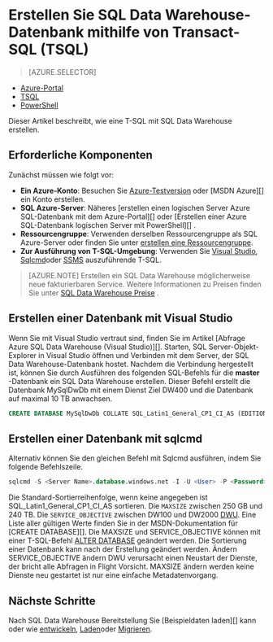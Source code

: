 <properties
   pageTitle="Erstellen Sie ein SQL Datawarehouse mit TSQL | Microsoft Azure"
   description="Informationen Sie zum Erstellen einer Azure SQL Data Warehouse mit TSQL"
   services="sql-data-warehouse"
   documentationCenter="NA"
   authors="lodipalm"
   manager="barbkess"
   editor=""
   tags="azure-sql-data-warehouse"/>

<tags
   ms.service="sql-data-warehouse"
   ms.devlang="NA"
   ms.topic="get-started-article"
   ms.tgt_pltfrm="NA"
   ms.workload="data-services"
   ms.date="08/24/2016"
   ms.author="lodipalm;barbkess;sonyama"/>

# <a name="create-a-sql-data-warehouse-database-by-using-transact-sql-tsql"></a>Erstellen Sie SQL Data Warehouse-Datenbank mithilfe von Transact-SQL (TSQL)

> [AZURE.SELECTOR]
- [Azure-Portal](sql-data-warehouse-get-started-provision.md)
- [TSQL](sql-data-warehouse-get-started-create-database-tsql.md)
- [PowerShell](sql-data-warehouse-get-started-provision-powershell.md)

Dieser Artikel beschreibt, wie eine T-SQL mit SQL Data Warehouse erstellen.

## <a name="prerequisites"></a>Erforderliche Komponenten

Zunächst müssen wie folgt vor: 

- **Ein Azure-Konto**: Besuchen Sie [Azure-Testversion][] oder [MSDN Azure][] ein Konto erstellen.
- **SQL Azure-Server**: Näheres [erstellen einen logischen Server Azure SQL-Datenbank mit dem Azure-Portal][] oder [Erstellen einer Azure SQL-Datenbank logischen Server mit PowerShell][] .
- **Ressourcengruppe**: Verwenden derselben Ressourcengruppe als SQL Azure-Server oder finden Sie unter [erstellen eine Ressourcengruppe][].
- **Zur Ausführung von T-SQL-Umgebung**: Verwenden Sie [Visual Studio][Installing Visual Studio and SSDT], [Sqlcmd][]oder [SSMS][] auszuführende T-SQL.

> [AZURE.NOTE] Erstellen ein SQL Data Warehouse möglicherweise neue fakturierbaren Service.  Weitere Informationen zu Preisen finden Sie unter [SQL Data Warehouse Preise][] .

## <a name="create-a-database-with-visual-studio"></a>Erstellen einer Datenbank mit Visual Studio

Wenn Sie mit Visual Studio vertraut sind, finden Sie im Artikel [Abfrage Azure SQL Data Warehouse (Visual Studio)][].  Starten, SQL Server-Objekt-Explorer in Visual Studio öffnen und Verbinden mit dem Server, der SQL Data Warehouse-Datenbank hostet.  Nachdem die Verbindung hergestellt ist, können Sie durch Ausführen des folgenden SQL-Befehls für die **master** -Datenbank ein SQL Data Warehouse erstellen.  Dieser Befehl erstellt die Datenbank MySqlDwDb mit einem Dienst Ziel DW400 und die Datenbank auf maximal 10 TB anwachsen.

```sql
CREATE DATABASE MySqlDwDb COLLATE SQL_Latin1_General_CP1_CI_AS (EDITION='datawarehouse', SERVICE_OBJECTIVE = 'DW400', MAXSIZE= 10240 GB);
```

## <a name="create-a-database-with-sqlcmd"></a>Erstellen einer Datenbank mit sqlcmd

Alternativ können Sie den gleichen Befehl mit Sqlcmd ausführen, indem Sie folgende Befehlszeile.

```sql
sqlcmd -S <Server Name>.database.windows.net -I -U <User> -P <Password> -Q "CREATE DATABASE MySqlDwDb COLLATE SQL_Latin1_General_CP1_CI_AS (EDITION='datawarehouse', SERVICE_OBJECTIVE = 'DW400', MAXSIZE= 10240 GB)"
```

Die Standard-Sortierreihenfolge, wenn keine angegeben ist SQL_Latin1_General_CP1_CI_AS sortieren.  Die `MAXSIZE` zwischen 250 GB und 240 TB.  Die `SERVICE_OBJECTIVE` zwischen DW100 und DW2000 [DWU][].  Eine Liste aller gültigen Werte finden Sie in der MSDN-Dokumentation für [CREATE DATABASE][].  Die MAXSIZE und SERVICE_OBJECTIVE können mit einer T-SQL-Befehl [ALTER DATABASE][] geändert werden.  Die Sortierung einer Datenbank kann nach der Erstellung geändert werden.   Ändern SERVICE_OBJECTIVE ändern DWU verursacht einen Neustart der Dienste, der bricht alle Abfragen in Flight Vorsicht.  MAXSIZE ändern werden keine Dienste neu gestartet ist nur eine einfache Metadatenvorgang.

## <a name="next-steps"></a>Nächste Schritte

Nach SQL Data Warehouse Bereitstellung Sie [Beispieldaten laden][] kann oder wie [entwickeln][], [Laden][]oder [Migrieren][].

<!--Article references-->
[DWU]: ./sql-data-warehouse-overview-what-is.md#data-warehouse-units
[how to create a SQL Data Warehouse from the Azure portal]: sql-data-warehouse-get-started-provision.md
[Abfrage SQL Azure Datawarehouse (Visual Studio)]: sql-data-warehouse-query-visual-studio.md
[Migrieren]: sql-data-warehouse-overview-migrate.md
[Entwickeln]: sql-data-warehouse-overview-develop.md
[Laden]: sql-data-warehouse-overview-load.md
[Laden von Beispieldaten]: sql-data-warehouse-load-sample-databases.md
[Erstellen Sie einen logischen Server Azure SQL-Datenbank mit Azure-Portal]: ../sql-database/sql-database-get-started.md#create-an-azure-sql-database-logical-server
[Erstellen Sie einen logischen Server Azure SQL-Datenbank mit PowerShell]: ../sql-database/sql-database-get-started-powershell.md#database-setup-create-a-resource-group-server-and-firewall-rule
[Erstellen eine Ressourcengruppe]: ../resource-group-template-deploy-portal.md#create-resource-group
[Installing Visual Studio and SSDT]: sql-data-warehouse-install-visual-studio.md
[Sqlcmd]: sql-data-warehouse-get-started-connect-sqlcmd.md

<!--MSDN references--> 
[DATENBANK ERSTELLEN]: https://msdn.microsoft.com/library/mt204021.aspx
[ALTER DATABASE]: https://msdn.microsoft.com/library/mt204042.aspx
[SSMS]: https://msdn.microsoft.com/library/mt238290.aspx

<!--Other Web references-->
[SQL Data Warehouse Preise]: https://azure.microsoft.com/pricing/details/sql-data-warehouse/
[Azure-Testversion]: https://azure.microsoft.com/pricing/free-trial/?WT.mc_id=A261C142F
[MSDN Azure-Gutschriften]: https://azure.microsoft.com/pricing/member-offers/msdn-benefits-details/?WT.mc_id=A261C142F
